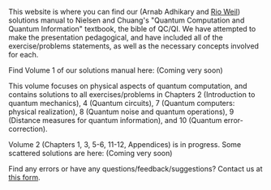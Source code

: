 This website is where you can find our (Arnab Adhikary and [Rio Weil](https://rioweil.github.io)) solutions manual to Nielsen and Chuang's "Quantum Computation and Quantum Information" textbook, the bible of QC/QI. We have attempted to make the presentation pedagogical, and have included all of the exercise/problems statements, as well as the necessary concepts involved for each.

Find Volume 1 of our solutions manual here: (Coming very soon)

This volume focuses on physical aspects of quantum computation, and contains solutions to all exercises/problems in Chapters 2 (Introduction to quantum mechanics), 4 (Quantum circuits), 7 (Quantum computers: physical realization), 8 (Quantum noise and quantum operations), 9 (Distance measures for quantum information), and 10 (Quantum error-correction).

Volume 2 (Chapters 1, 3, 5-6, 11-12, Appendices) is in progress. Some scattered solutions are here: (Coming very soon)

Find any errors or have any questions/feedback/suggestions? Contact us at [this form](https://docs.google.com/forms/d/e/1FAIpQLSfDzYoEJGbXb13gX8RfjKaQPuN_ZNmABJdysyCw8_CjVeXMZg/viewform?usp=sharing&ouid=108671623993274844550).
